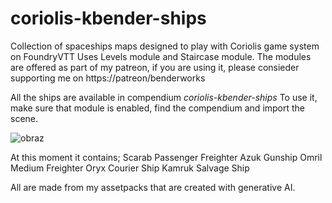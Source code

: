 # coriolis-kbender-ships
Collection of spaceships maps designed to play with Coriolis game system on FoundryVTT
Uses Levels module and Staircase module.
The modules are offered as part of my patreon, if you are using it, please consieder supporting me on https://patreon/benderworks

All the ships are available in compendium _coriolis-kbender-ships_
To use it, make sure that module is enabled, find the compendium and import the scene.

![obraz](https://user-images.githubusercontent.com/66570321/171420973-5984a978-f251-4ab2-b30e-506374ebac16.png)

At this moment it contains;
Scarab Passenger Freighter
Azuk Gunship
Omril Medium Freighter
Oryx Courier Ship
Kamruk Salvage Ship


All are made from my assetpacks that are created with generative AI.

